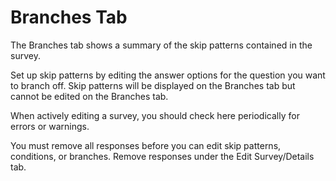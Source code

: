 # Branches Tab

The Branches tab shows a summary of the skip patterns contained in the survey.

Set up skip patterns by editing the answer options for the question you want to branch off. Skip patterns will be displayed on the Branches tab but cannot be edited on the Branches tab.

When actively editing a survey, you should check here periodically for errors or warnings.

You must remove all responses before you can edit skip patterns, conditions, or branches. Remove responses under the Edit Survey/Details tab.
